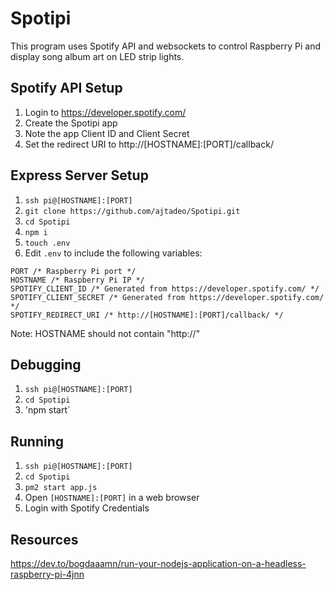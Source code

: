 # Spotipi
This program uses Spotify API and websockets to control Raspberry Pi and display song album art on LED strip lights.
## Spotify API Setup
1. Login to https://developer.spotify.com/
2. Create the Spotipi app
3. Note the app Client ID and Client Secret
4. Set the redirect URI to http://[HOSTNAME]:[PORT]/callback/

## Express Server Setup
1. `ssh pi@[HOSTNAME]:[PORT]`
2. `git clone https://github.com/ajtadeo/Spotipi.git`
2. `cd Spotipi`
3. `npm i`
4. `touch .env`
5. Edit `.env` to include the following variables:
```
PORT /* Raspberry Pi port */
HOSTNAME /* Raspberry Pi IP */
SPOTIFY_CLIENT_ID /* Generated from https://developer.spotify.com/ */
SPOTIFY_CLIENT_SECRET /* Generated from https://developer.spotify.com/ */
SPOTIFY_REDIRECT_URI /* http://[HOSTNAME]:[PORT]/callback/ */
```

Note: HOSTNAME should not contain "http://"

## Debugging
1. `ssh pi@[HOSTNAME]:[PORT]`
1. `cd Spotipi`
2. 'npm start`

## Running
1. `ssh pi@[HOSTNAME]:[PORT]`
1. `cd Spotipi`
2. `pm2 start app.js`
3. Open `[HOSTNAME]:[PORT]` in a web browser
4. Login with Spotify Credentials

## Resources
https://dev.to/bogdaaamn/run-your-nodejs-application-on-a-headless-raspberry-pi-4jnn

